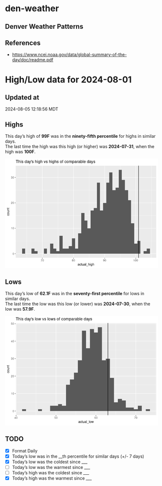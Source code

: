

# den-weather

## Denver Weather Patterns

## References

- <https://www.ncei.noaa.gov/data/global-summary-of-the-day/doc/readme.pdf>

# High/Low data for 2024-08-01

## Updated at

2024-08-05 12:18:56 MDT

## Highs

This day’s high of **99F** was in the **ninety-fifth percentile** for
highs in similar days.  
The last time the high was this high (or higher) was **2024-07-31**,
when the high was **100F**.

![](readme_files/figure-commonmark/unnamed-chunk-4-1.png)

## Lows

This day’s low of **62.1F** was in the **seventy-first percentile** for
lows in similar days.  
The last time the low was this low (or lower) was **2024-07-30**, when
the low was **57.9F**.

![](readme_files/figure-commonmark/unnamed-chunk-6-1.png)

## TODO

- [x] Format Daily
- [x] Today’s low was in the \_\_th percentile for similar days (+/- 7
  days)
- [x] Today’s low was the coldest since \_\_\_
- [ ] Today’s low was the warmest since \_\_\_
- [ ] Today’s high was the coldest since \_\_\_
- [x] Today’s high was the warmest since \_\_\_
